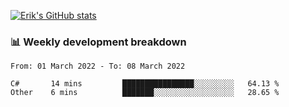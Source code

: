 [![Erik's GitHub stats](https://github-readme-stats.vercel.app/api?username=erik-petrov&theme=nightowl&show_icons=true)](https://github.com/anuraghazra/github-readme-stats)

### 📊 Weekly development breakdown
<!--START_SECTION:waka-->

```text
From: 01 March 2022 - To: 08 March 2022

C#       14 mins         ████████████████░░░░░░░░░   64.13 %
Other    6 mins          ███████░░░░░░░░░░░░░░░░░░   28.65 %
```

<!--END_SECTION:waka-->

